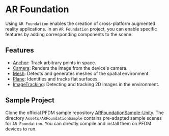 # AR Foundation
Using `AR Foundation` enables the creation of cross-platform augmented reality applications. In an `AR Foundation` project, you can enable specific features by adding corresponding components to the scene.

## Features
- [Anchor](Anchor.md): Track arbitrary points in space.
- [Camera](Camera.md): Renders the image from the device's camera.
- [Mesh](Mesh.md): Detects and generates meshes of the spatial environment.
- [Plane](Plane.md): Identifies and tracks flat surfaces.
- [ImageTracking](ImageTracking.md): Detecting and tracking 2D images in the environment.

## Sample Project

Clone the official PFDM sample repository [ARFoundationSample-Unity](https://github.com/PlayForDreamDevelopers/ARFoundationSample-Unity/tree/main). The directory `Assets/ARFoundationSample` contains pre-adapted sample scenes for `AR Foundation`. You can directly compile and install them on PFDM devices to run.